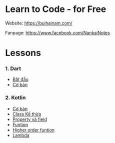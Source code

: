 # Learn to Code - for Free 

Website: https://buihainam.com/

Fanpage: https://www.facebook.com/NankaiNotes

# Lessons

### 1. Dart

- [Bắt đầu](https://buihainam.com/dart/dart_environment_settings/)
- [Cơ bản](https://buihainam.com/http://127.0.0.1:8000/dart/dart_core/)

### 2. Kotlin

- [Cơ bản](https://buihainam.com/kotlin/kotlin_basic/)
- [Class Kế thừa](https://buihainam.com/kotlin/kotlin_class_inheritance/)
- [Property và field](https://buihainam.com/kotlin/kotlin_property_field/)
- [Funtion](https://buihainam.com/kotlin/kotlin_function/)
- [Higher order funtion](https://buihainam.com/kotlin/kotlin_higher-order-function/)
- [Lambda](https://buihainam.com/kotlin/kotlin_lambda/)
